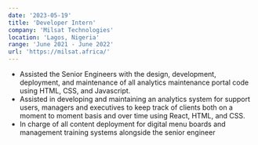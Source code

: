 ```yaml
---
date: '2023-05-19'
title: 'Developer Intern'
company: 'Milsat Technologies'
location: 'Lagos, Nigeria'
range: 'June 2021 - June 2022'
url: 'https://milsat.africa/'
---
```


- Assisted the Senior Engineers with the design, development, deployment, and maintenance of all analytics
  maintenance portal code using HTML, CSS, and Javascript.
- Assisted in developing and maintaining an analytics system for support users, managers and executives to keep track
  of clients both on a moment to moment basis and over time using React, HTML, and CSS.
- In charge of all content deployment for digital menu boards and management training systems alongside the senior engineer
